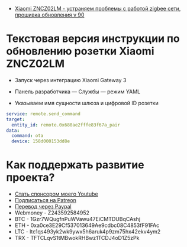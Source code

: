 * [Xiaomi ZNCZ02LM - устраняем проблемы с работой zigbee сети, прошивка обновления v 90](https://youtu.be/4YD3qf5lw-A)

# Текстовая версия инструкции по обновлению розетки Xiaomi ZNCZ02LM

* Запуск через интеграцию Xiaomi Gateway 3

* Панель разработчика — Службы — режим YAML

* Указываем имя сущности шлюза и цифровой ID розетки
```yaml
service: remote.send_command
target: 
  entity_id: remote.0x680ae2fffe83f67a_pair
data:
  command: ota
  device: 158d000153dd8e
```

# Как поддержать развитие проекта?
* [Стать спонсором моего Youtube](http://kvazis.link/sponsorship)
* [Подписаться на Patreon](http://kvazis.link/patreon)
* [Перевод через Paypal](http://kvazis.link/paypal)
* Webmoney - Z243592584952
* BTC - 1Gzr7WQugfnPuWVawu47EiCMTDUBqCAshj
* ETH - 0xa0ce3E29Cf537013649Ae9cdbc08C4853fF91FAc
* LTC - ltc1qs493yk2wk9ywx5h6aruk4p9zm75hx42ekv4ym2
* TRX - TFTCLqvS1tMBwokRHBwz1TCDJ4oD1Z5zPk